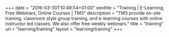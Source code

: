 +++
date = "2016-03-30T10:49:54+01:00"
seotitle = "Training | E-Learning, Free Webinars, Online Courses | TM3"
description = "TM3 provide on-site training, classroom style group training, and e-learning courses with online instructor led classes. We also offer free weekly webinars."
title = "training"
url = "learning/training"
layout = "learning/training"
+++

